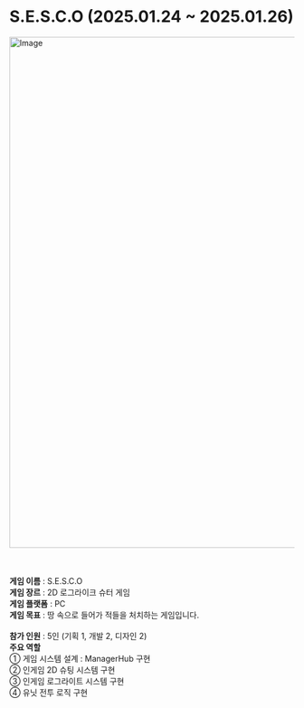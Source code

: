 # S.E.S.C.O (2025.01.24 ~ 2025.01.26)

<img width="1798" height="903" alt="Image" src="https://github.com/user-attachments/assets/f2d10f4e-26f4-4daa-8a45-44d48daa61fa" />

<br><br>
**게임 이름** : S.E.S.C.O<br>
**게임 장르** : 2D 로그라이크 슈터 게임<br>
**게임 플랫폼** : PC<br>
**게임 목표** : 땅 속으로 들어가 적들을 처치하는 게임입니다.<br><br>
**참가 인원** : 5인 (기획 1, 개발 2, 디자인 2)<br>
**주요 역할**<br>
① 게임 시스템 설계 : ManagerHub 구현 <br>
② 인게임 2D 슈팅 시스템 구현 <br>
③ 인게임 로그라이트 시스템 구현 <br>
④ 유닛 전투 로직 구현 <br>
